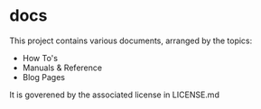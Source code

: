 # docs

This project contains various documents, arranged by the topics:
* How To's
* Manuals & Reference
* Blog Pages

It is goverened by the associated license in LICENSE.md

